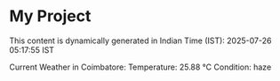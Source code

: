 # My Project

This content is dynamically generated in Indian Time (IST): 2025-07-26 05:17:55 IST


Current Weather in Coimbatore:
Temperature: 25.88 °C
Condition: haze
